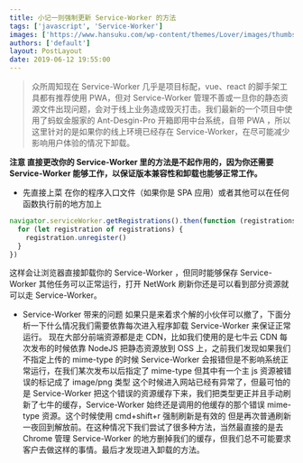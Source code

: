 ```yaml
---
title: 小记一则强制更新 Service-Worker 的方法
tags: ['javascript', 'Service-Worker']
images: ['https://www.hansuku.com/wp-content/themes/Lover/images/thumbs/24.jpg']
authors: ['default']
layout: PostLayout
date: 2019-06-12 19:55:00
---
```


> 众所周知现在 Service-Worker 几乎是项目标配，vue、react 的脚手架工具都有推荐使用 PWA，但对 Service-Worker 管理不善或一旦你的静态资源文件出现问题，会对于线上业务造成毁灭打击。我们最新的一个项目中使用了蚂蚁金服家的 Ant-Desgin-Pro 开箱即用中台系统，自带 PWA ，所以这里针对的是如果你的线上环境已经存在 Service-Worker，在尽可能减少影响用户体验的情况下卸载。

**注意 直接更改你的 Service-Worker 里的方法是不起作用的，因为你还需要 Service-Worker 能够工作，以保证版本兼容性和卸载也能够正常工作。**

- 先直接上菜
  在你的程序入口文件（如果你是 SPA 应用）或者其他可以在任何函数执行前的地方加上

```javascript
navigator.serviceWorker.getRegistrations().then(function (registrations) {
  for (let registration of registrations) {
    registration.unregister()
  }
})
```

这样会让浏览器直接卸载你的 Service-Worker ，但同时能够保存 Service-Worker 其他任务可以正常运行，打开 NetWork 刷新你还是可以看到部分资源就可以走 Service-Worker。

- Service-Worker 带来的问题
  如果只是来着求个解的小伙伴可以撤了，下面分析一下什么情况我们需要依靠每次进入程序卸载 Service-Worker 来保证正常运行。
  现在大部分前端资源都是走 CDN，比如我们使用的是七牛云 CDN 每次发布的时候依靠 NodeJS 把静态资源放到 OSS 上，之前我们发现如果我们不指定上传的 mime-type 的时候 Service-Worker 会报错但是不影响系统正常运行，在我们某次发布以后指定了 mime-type 但其中有一个主 js 资源被错误的标记成了 image/png 类型 这个时候进入网站已经有异常了，但最可怕的是 Service-Worker 把这个错误的资源缓存下来，我们把类型更正并且手动刷新了七牛的缓存，Service-Worker 始终还是调用的他缓存的那个错误 mime-type 资源。这个时候使用 cmd+shift+r 强制刷新是有效的 但是再次普通刷新一夜回到解放前。在这种情况下我们尝试了很多种方法，当然最直接的是去 Chrome 管理 Service-Worker 的地方删掉我们的缓存，但我们总不可能要求客户去做这样的事情。最后才发现进入卸载的方法。
